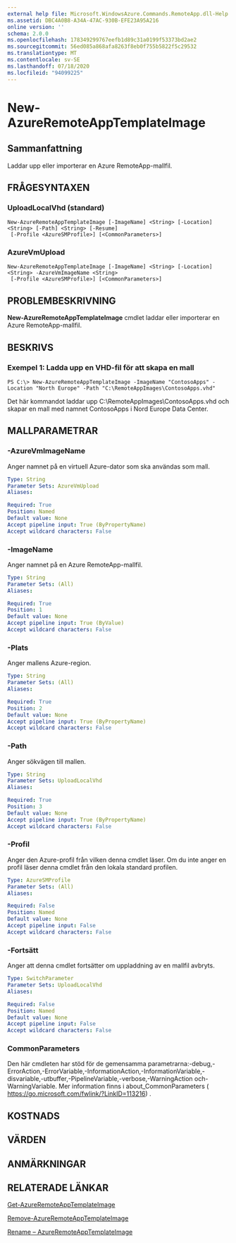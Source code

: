 ```yaml
---
external help file: Microsoft.WindowsAzure.Commands.RemoteApp.dll-Help.xml
ms.assetid: DBC4A0B8-A34A-47AC-930B-EFE23A95A216
online version: ''
schema: 2.0.0
ms.openlocfilehash: 178349299767eefb1d89c31a0199f53373bd2ae2
ms.sourcegitcommit: 56ed085a868afa8263f8eb0f755b5822f5c29532
ms.translationtype: MT
ms.contentlocale: sv-SE
ms.lasthandoff: 07/18/2020
ms.locfileid: "94099225"
---
```

# New-AzureRemoteAppTemplateImage

## Sammanfattning
Laddar upp eller importerar en Azure RemoteApp-mallfil.

## FRÅGESYNTAXEN

### UploadLocalVhd (standard)
```
New-AzureRemoteAppTemplateImage [-ImageName] <String> [-Location] <String> [-Path] <String> [-Resume]
 [-Profile <AzureSMProfile>] [<CommonParameters>]
```

### AzureVmUpload
```
New-AzureRemoteAppTemplateImage [-ImageName] <String> [-Location] <String> -AzureVmImageName <String>
 [-Profile <AzureSMProfile>] [<CommonParameters>]
```

## PROBLEMBESKRIVNING
**New-AzureRemoteAppTemplateImage** cmdlet laddar eller importerar en Azure RemoteApp-mallfil.

## BESKRIVS

### Exempel 1: Ladda upp en VHD-fil för att skapa en mall
```
PS C:\> New-AzureRemoteAppTemplateImage -ImageName "ContosoApps" -Location "North Europe" -Path "C:\RemoteAppImages\ContosoApps.vhd"
```

Det här kommandot laddar upp C:\RemoteAppImages\ContosoApps.vhd och skapar en mall med namnet ContosoApps i Nord Europe Data Center.

## MALLPARAMETRAR

### -AzureVmImageName
Anger namnet på en virtuell Azure-dator som ska användas som mall.

```yaml
Type: String
Parameter Sets: AzureVmUpload
Aliases: 

Required: True
Position: Named
Default value: None
Accept pipeline input: True (ByPropertyName)
Accept wildcard characters: False
```

### -ImageName
Anger namnet på en Azure RemoteApp-mallfil.

```yaml
Type: String
Parameter Sets: (All)
Aliases: 

Required: True
Position: 1
Default value: None
Accept pipeline input: True (ByValue)
Accept wildcard characters: False
```

### -Plats
Anger mallens Azure-region.

```yaml
Type: String
Parameter Sets: (All)
Aliases: 

Required: True
Position: 2
Default value: None
Accept pipeline input: True (ByPropertyName)
Accept wildcard characters: False
```

### -Path
Anger sökvägen till mallen.

```yaml
Type: String
Parameter Sets: UploadLocalVhd
Aliases: 

Required: True
Position: 3
Default value: None
Accept pipeline input: True (ByPropertyName)
Accept wildcard characters: False
```

### -Profil
Anger den Azure-profil från vilken denna cmdlet läser.
Om du inte anger en profil läser denna cmdlet från den lokala standard profilen.

```yaml
Type: AzureSMProfile
Parameter Sets: (All)
Aliases: 

Required: False
Position: Named
Default value: None
Accept pipeline input: False
Accept wildcard characters: False
```

### -Fortsätt
Anger att denna cmdlet fortsätter om uppladdning av en mallfil avbryts.

```yaml
Type: SwitchParameter
Parameter Sets: UploadLocalVhd
Aliases: 

Required: False
Position: Named
Default value: None
Accept pipeline input: False
Accept wildcard characters: False
```

### CommonParameters
Den här cmdleten har stöd för de gemensamma parametrarna:-debug,-ErrorAction,-ErrorVariable,-InformationAction,-InformationVariable,-disvariable,-utbuffer,-PipelineVariable,-verbose,-WarningAction och-WarningVariable. Mer information finns i about_CommonParameters ( https://go.microsoft.com/fwlink/?LinkID=113216) .

## KOSTNADS

## VÄRDEN

## ANMÄRKNINGAR

## RELATERADE LÄNKAR

[Get-AzureRemoteAppTemplateImage](./Get-AzureRemoteAppTemplateImage.md)

[Remove-AzureRemoteAppTemplateImage](./Remove-AzureRemoteAppTemplateImage.md)

[Rename – AzureRemoteAppTemplateImage](./Rename-AzureRemoteAppTemplateImage.md)


